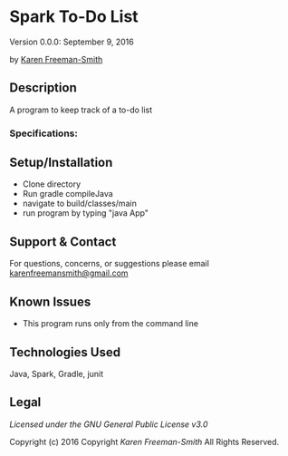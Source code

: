 # Spark To-Do List

Version 0.0.0: September 9, 2016

by [Karen Freeman-Smith](https://github.com/karenfreemansmith)

## Description
A program to keep track of a to-do list

### Specifications:

## Setup/Installation
* Clone directory
* Run gradle compileJava
* navigate to build/classes/main
* run program by typing "java App"

## Support & Contact
For questions, concerns, or suggestions please email karenfreemansmith@gmail.com

## Known Issues
* This program runs only from the command line

## Technologies Used
Java, Spark, Gradle, junit

## Legal
*Licensed under the GNU General Public License v3.0*

Copyright (c) 2016 Copyright _Karen Freeman-Smith_ All Rights Reserved.
